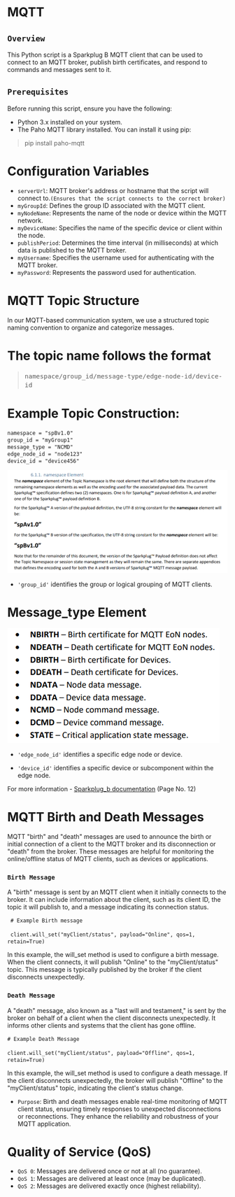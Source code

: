 # MQTT

## ```Overview```
This Python script is a Sparkplug B MQTT client that can be used to connect to an MQTT broker, publish birth certificates, and respond to commands and messages sent to it.

## ``Prerequisites``
Before running this script, ensure you have the following:

- Python 3.x installed on your system.
- The Paho MQTT library installed. You can install it using pip:

> pip install paho-mqtt

# Configuration Variables

- `serverUrl`:  MQTT broker's address or hostname that the script will connect to.``(Ensures that the script connects to the correct broker)``
- `myGroupId`: Defines the group ID associated with the MQTT client.
- `myNodeName`: Represents the name of the node or device within the MQTT network.
- `myDeviceName`: Specifies the name of the specific device or client within the node.
- `publishPeriod`: Determines the time interval (in milliseconds) at which data is published to the MQTT broker.
- `myUsername`: Specifies the username used for authenticating with the MQTT broker.
- `myPassword`: Represents the password used for authentication.

# MQTT Topic Structure

 In our MQTT-based communication system, we use a structured topic naming convention to organize and categorize messages. 
# The topic name follows the format
  >  <span style="font-size: 17px;"> ``namespace/group_id/message-type/edge-node-id/device-id``

# Example Topic Construction:
    namespace = "spBv1.0"
    group_id = "myGroup1"
    message_type = "NCMD"
    edge_node_id = "node123"
    device_id = "device456"

![Alt text](image-1.png)

 - ``'group_id'`` identifies the group or logical grouping of MQTT clients.

# Message_type Element

![Alt text](image-2.png)

- ``'edge_node_id'`` identifies a specific edge node or device.

- ``'device_id'`` identifies a specific device or subcomponent within the edge node.

For more information - [Sparkplug_b documentation](https://sparkplug.eclipse.org/specification/version/2.2/documents/sparkplug-specification-2.2.pdf) (Page No. 12)


# MQTT Birth and Death Messages

MQTT "birth" and "death" messages are used to announce the birth or initial connection of a client to the MQTT broker and its disconnection or "death" from the broker. These messages are helpful for monitoring the online/offline status of MQTT clients, such as devices or applications.

### ```Birth Message```

A "birth" message is sent by an MQTT client when it initially connects to the broker. It can include information about the client, such as its client ID, the topic it will publish to, and a message indicating its connection status.

     # Example Birth message

     client.will_set("myClient/status", payload="Online", qos=1, retain=True)

In this example, the will_set method is used to configure a birth message. When the client connects, it will publish "Online" to the "myClient/status" topic. This message is typically published by the broker if the client disconnects unexpectedly.

### ```Death Message```

A "death" message, also known as a "last will and testament," is sent by the broker on behalf of a client when the client disconnects unexpectedly. It informs other clients and systems that the client has gone offline.

    # Example Death Message

    client.will_set("myClient/status", payload="Offline", qos=1, retain=True)

In this example, the will_set method is used to configure a death message. If the client disconnects unexpectedly, the broker will publish "Offline" to the "myClient/status" topic, indicating the client's status change.

- ```Purpose```: Birth and death messages enable real-time monitoring of MQTT client status, ensuring timely responses to unexpected disconnections or reconnections. They enhance the reliability and robustness of your MQTT application.

# Quality of Service (QoS)

- ```QoS 0```: Messages are delivered once or not at all (no guarantee).
- ```QoS 1```: Messages are delivered at least once (may be duplicated).
- ```QoS 2```: Messages are delivered exactly once (highest reliability).

